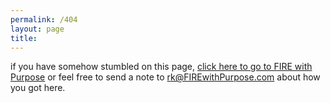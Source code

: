 ```yaml
---
permalink: /404
layout: page
title:  
---
```


if you have somehow stumbled on this page, [click here to go to FIRE with Purpose](https://FIREwithPurpose.com) or feel free to send a note to rk@FIREwithPurpose.com about how you got here.
